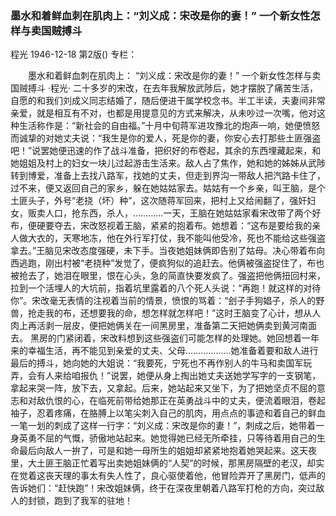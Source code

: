 ### 墨水和着鲜血刺在肌肉上：“刘义成：宋改是你的妻！”  一个新女性怎样与卖国贼搏斗
程光
1946-12-18
第2版()
专栏：

　　墨水和着鲜血刺在肌肉上：
    “刘义成：宋改是你的妻！”
    一个新女性怎样与卖国贼搏斗
    ·程光·
    二十多岁的宋改，在去年我解放武陟后，她才摆脱了痛苦生活，自愿的和我们刘成义同志结婚了，随后便进干属学校念书。半工半读，夫妻间非常亲爱，就是相互有不对，也都是用提意见的方式来解决，从未吵过一次嘴，他对这种生活称作是：“新社会的自由福。”十月中旬蒋军进攻豫北的炮声一响，她便愤怒而诚挚的对她丈夫说：“我生是你的爱人，死是你的妻，你安心去打那些土匪强盗吧！”说罢她便迅速的作了战斗准备，把织好的布卷起，其余的东西埋藏起来，和她姐姐及村上的妇女一块儿过起游击生活来。敌人占了焦作，她和她的姊姊从武陟转到博爱，准备上去找八路军，找她的丈夫，但走到界沟一带敌人把汽路卡住了，过不来，便又返回自己的家乡，躲在她姑姑家去。姑姑有一个乡亲，叫王脑，是个土匪头子，外号“老挠（坏）种”，这次随蒋军回来，把村上又给闹翻了，强奸妇女，贩卖人口，抢东西，杀人，…………一天，王脑在她姑姑家看宋改带了两个好布，便硬要夺去，宋改怒视着王脑，紧紧的抱着布。她想着：“这布是要给我的亲人做大衣的，天寒地冻，他在外行军打仗，我不能叫他受冷，死也不能给这些强盗拿去。”王脑见宋改态度强硬，未下手。当夜她姐妹俩即告别了姑母。决心带着布向西逃跑，刚出村被“老挠种”发觉了，便疯狗似的追赶去。他俩被强盗捉住了，布也被抢去了，她泪在眼里，恨在心头，急的简直快要发疯了。强盗把他俩扭回村来，拉到一个活埋人的大坑前，指着坑里露着的八个死人头说：“再跑！就这样的对待你”。宋改毫无表情的注视着当前的情景，愤恨的骂着：“刽子手狗娼子，杀人的野兽，抢走我的布，还想要我的命，想怎样就怎样吧！”这时王脑变了心计，想从人肉上再活剥一层皮，便把她俩关在一间黑房里，准备第二天把她俩卖到黄河南面去。
    黑房的门紧闭着，宋改料想到这些强盗们可能怎样的处理她。她回想着一年来的幸福生活，再不能见到亲爱的丈夫、父母………………她准备着要和敌人进行最后的搏斗，她向她的大姐说：“我要死，宁死也不再作别人的牛马和卖国军玩弄，会有人来给咱报仇！”说罢，她便从身上掏出她丈夫送她学写字的一支钢笔，拿起来哭一阵，放下去，又拿起。后来，她站起来又坐下，为了把她坚贞不屈的意志和对敌仇恨的心，在临死前带给她那正在英勇战斗中的丈夫，便流着眼泪，卷起袖子，忍着疼痛，在胳膊上以笔尖刺入自己的肌肉，用点点的事迹和着自己的鲜血一笔一划的刺成了这样一行字：“刘义成：宋改是你的妻！”，刺成之后，她带着一身英勇不屈的气慨，骄傲地站起来。她觉得她已经无所牵挂，只等待着用自己的生命最后向敌人一拚了，可是和她一母所生的姐姐却紧紧地抱着她哭起来。这天夜里，大土匪王脑正忙着写出卖她姐妹俩的“人契”的时候，那黑房隔壁的老汉，却实在觉着这丧天理的事太有失人性了，良心驱使着他，他冒险弄开了黑房门，低声的告诉她们：“赶快跑”！宋改姐妹俩，终于在深夜里朝着八路军打枪的方向，突过敌人的封锁，跑到了我军的驻地！

